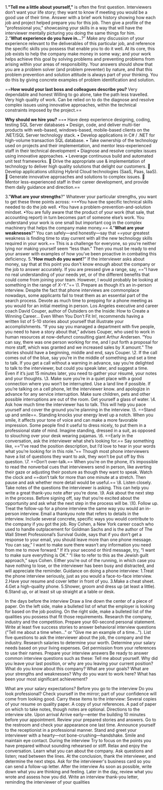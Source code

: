 1.**"Tell me a little about yourself,"** is often the first question. Interviewers don’t want your life story; they want to know if meeting you would be a good use of their time. Answer with a brief work history showing how each job and project helped prepare you for this job. Then give a profile of the "professional you," showcasing your skills in a way that will have the interviewer mentally picturing you doing the same things for him.  
2.“**What experience do you have in…**?” Make any discussion of your experience relevant to the deliverables of this particular job, and reference the specific skills you possess that enable you to do it well. At its core, this job exists to help the company make money in some way; and your work helps achieve this goal by solving problems and preventing problems from arising within your areas of responsibility. Your answers should show that you are a problem solver (and problem preventer) by nature, and that this problem prevention and solution attitude is always part of your thinking. You do this by giving concrete examples of problem identification and solution.

==**How would your last boss and colleagues describe you?**
Very dependable and honest
Willing to go alone, take the path less travelled.
Very high quality of work.
Can be relied on to do the diagnose and resolve complex issues using innovative approaches, within the technical constraints imposed by the project.==

**Why should we hire you?**
==• Have deep experience designing, coding, testing SQL Server databases
• Design, code, and deliver multi-tier products with web-based, windows-based, mobile-based clients on the .NET/SQL Server technology stack.
• Develop applications in C# / .NET for high-volume transaction SQL database.
• Take ownership of the technology used on projects and their implementation, and mentor less-experienced staff in their technical development
• Diagnose and resolve complex issues using innovative approaches.
• Leverage continuous build and automated unit test frameworks.
 Drive the appropriate use & implementation of technology to deliver high quality solutions that delight our customers.
 Develop applications utilizing Hybrid Cloud technologies (SaaS, Paas, IaaS).
 Generate innovative approaches and solutions to complex issues.
 Mentor less-experienced staff in their career development, and provide them daily guidance and direction.==

3."**What are your strengths**?" Whatever your particular strengths, you want to get these three points across:
==•You have the specific technical skills needed to do the job well.
•You have a problem-prevention-and-solution mindset.
•You are fully aware that the product of your work (that sale, that accounting report) in turn becomes part of someone else’s work. You understand your work is one small but important cog in the complex machinery that helps the company make money.==
4."**What are your weaknesses**?” You can safely—and honestly—say that ==your greatest weakness is finding time to stay current with all the new technology skills required in your work.== This is a challenge for everyone, so you’re neither lying nor making yourself seem “less than.” Then you must be ready to end your answer with examples of how you’ve been proactive in combating this deficiency.
5.“**How much do you want**?” If the interviewer asks about money, say that at this point you don't know enough about the company or the job to answer accurately. If you are pressed give a range, say, =="I have no real understanding of your needs yet, or of the different benefits that could come from joining your team. However, I would probably be looking at something in the range of $X-$Y."==
\1. Prepare as though it’s an in-person interview. Despite the fact that phone interviews are commonplace nowadays, some applicants fail to treat them as an essential part of the search process. Devote as much time to prepping for a phone meeting as you would for an initial meeting in person. Los Angeles executive and career coach David Couper, author of Outsiders on the Inside: How to Create a Winning Career… Even When You Don’t Fit In!, recommends having a written list of 5-10 stories about yourself that illustrate your accomplishments. “If you say you managed a department with five
people, you need to have a story about that,” advises Couper, who used to work in human resources at now-defunct consulting giant Arthur Andersen. “You can say, there was one person working for me, and I put forth a proposal for more staff, which was granted and we increased sales by X amount.” The stories should have a beginning, middle and end, says Couper.
\2. If the call comes out of the blue, say you’re in the middle of something and set a time to talk. If you get a call without a warning in advance, say you’re delighted to talk to the interviewer, but could you speak later, and suggest a time. Even if it’s just 15 minutes later, you need to gather your résumé, your notes and your thoughts.
\3. Make sure you’re in a quiet place with a good connection where you won’t be interrupted. Use a land line if possible. If you’re talking on a cell phone, let the interviewer know. and apologize in advance for any service interruption. Make sure children, pets and other possible interruptions are out of the room. Get yourself a glass of water.
\4. Ask how much time the interviewer has to talk. This will help you pace yourself and cover the ground you’re planning in the interview.
\5. ==Stand up and smile==. Standing knocks your energy level up a notch. When you smile, it affects your tone of voice and can make a more favorable impression. Some people find it useful to dress nicely, to put them in a professional state of mind. Imagine standing, dressed in a suit, as opposed to slouching over your desk wearing pajamas.
\6. ==Early in the conversation, ask the interviewer what she’s looking for.== Say something like, ==“I’ve read the position description, but I’d love to hear in your words what you’re looking for in this role.”== Though most phone interviewers have a list of questions they want to ask, they won’t be put off by this question.
\7. ==Don’t over-talk.== When you’re on the phone, it’s impossible to read the nonverbal cues that interviewers send in person, like averting their gaze or adjusting their posture as though they want to speak. Watch the clock and ==don’t talk for more than one minute at a stretch. Then pause and ask whether more detail would be useful.==
\8. Listen closely. Take notes of the questions the interviewer is asking. This can help you write a great thank-you note after you’re done.
\9. Ask about the next step in the process. Before signing off, say that you’re excited about the opportunity and ask what the next step in the process will be.
\10. Follow up. Treat the follow-up for a phone interview the same way you would an in-person interview. Email a thankyou note that refers to details in the interview. Include several concrete, specific ways you would contribute to the company if you got the job. Roy Cohen, a New York career coach who used to handle outplacement for Goldman Sachs and is the author of The Wall Street Professional’s Survival Guide, says that if you don’t get a response to your email, you should leave more than one phone message. You can say,” I want to make sure there wasn’t any information you need from me to move forward.” If it’s your second or third message, try, “I want to make sure everything is OK.” “I like to refer to this as the Jewish guilt approach,” says Cohen. Either you’re out of the running, in which case you have nothing to lose, or the interviewer has been busy and distracted, and will appreciate the reminder.
Guidance on doing a phone interview:
1.Treat the phone interview seriously, just as you would a face-to-face interview.
2.Have your resume and cover letter in front of you.
3.Make a cheat sheet.
4.Get a high-quality phone.
5.Shower, groom and dress up (at least a little).
6.Stand up, or at least sit up straight at a table or desk.

In the days before the interview
Draw a line down the center of a piece of paper. On the left side, make a bulleted list of what the employer is looking for based on the job posting. On the right side, make a bulleted list of the qualities you possess that fit those requirements.
Research the company, industry and the competition.
Prepare your 60-second personal statement.
Write at least five success stories to answer behavioral interview questions ("Tell me about a time when..." or "Give me an example of a time...").
List five questions to ask the interviewer about the job, the company and the industry.
Research salaries to determine your worth.
Determine your salary needs based on your living expenses.
Get permission from your references to use their names.
Prepare your interview answers
Be ready to answer common interview questions such as these:
Tell me about yourself.
Why did you leave your last position, or why are you leaving your current position?
What do you know about this company?
What are your goals?
What are your strengths and weaknesses?
Why do you want to work here?
What has been your most significant achievement?

What are your salary expectations?
Before you go to the interview
Do you look professional? Check yourself in the mirror; part of your confidence will come from looking good.
Carry these items to the interview:
Several copies of your resume on quality paper.
A copy of your references.
A pad of paper on which to take notes, though notes are optional.
Directions to the interview site.
Upon arrival
Arrive early—enter the building 10 minutes before your appointment.
Review your prepared stories and answers.
Go to the restroom and check your appearance one last time.
Announce yourself to the receptionist in a professional manner.
Stand and greet your interviewer with a hearty—not bone-crushing—handshake.
Smile and maintain eye contact.
During the interview
Try to focus on the points you have prepared without sounding rehearsed or stiff.
Relax and enjoy the conversation.
Learn what you can about the company.
Ask questions and listen; read between the lines.
At the conclusion, thank the interviewer, and determine the next steps.
Ask for the interviewer's business card so you can send a follow-up letter.
After the interview
As soon as possible, write down what you are thinking and feeling.
Later in the day, review what you wrote and assess how you did.
Write an interview thank-you letter, reminding the interviewer of your qualities  